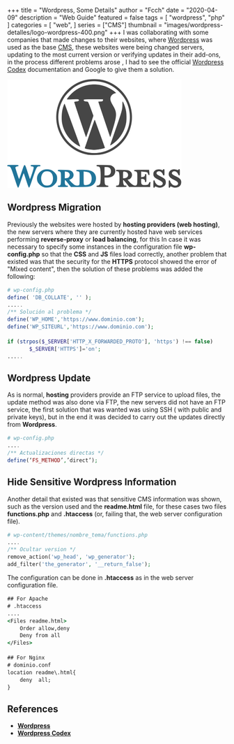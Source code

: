+++
title = "Wordpress, Some Details"
author = "Fcch"
date = "2020-04-09"
description = "Web Guide"
featured = false
tags = [
    "wordpress",
    "php"
]
categories = [
    "web",
]
series = ["CMS"]
thumbnail = "images/wordpress-detalles/logo-wordpress-400.png"
+++
I was collaborating with some companies that made changes to their websites, where [Wordpress](https://wordpress.org/) was used as the base [CMS](https://es.wikipedia.org/wiki/Sistema_de_gesti%C3%B3n_de_contenidos), these websites were being changed servers, updating to the most current version or verifying updates in their add-ons, in the process different problems arose , I had to see the official [Wordpress Codex](https://codex.wordpress.org/) documentation and Google to give them a solution.

<!--more-->

![](/images/wordpress-detalles/logo-wordpress-400.png)

## Wordpress Migration

Previously the websites were hosted by **hosting providers (web hosting)**, the new servers where they are currently hosted have web services performing **reverse-proxy** or **load balancing**, for this In case it was necessary to specify some instances in the configuration file **wp-config.php** so that the **CSS** and **JS** files load correctly, another problem that existed was that the security for the **HTTPS** protocol showed the error of "Mixed content", then the solution of these problems was added the following:

```php
# wp-config.php
define( 'DB_COLLATE', '' );
.....
/** Solución al problema */
define('WP_HOME','https://www.dominio.com');
define('WP_SITEURL','https://www.dominio.com');

if (strpos($_SERVER['HTTP_X_FORWARDED_PROTO'], 'https') !== false)
       $_SERVER['HTTPS']='on';
.....
```

## Wordpress Update

As is normal, **hosting** providers provide an FTP service to upload files, the update method was also done via FTP, the new servers did not have an FTP service, the first solution that was wanted was using SSH ( with public and private keys), but in the end it was decided to carry out the updates directly from **Wordpress**.

```php
# wp-config.php
....
/** Actualizaciones directas */
define(‘FS_METHOD’,’direct’);
```

## Hide Sensitive Wordpress Information

Another detail that existed was that sensitive CMS information was shown, such as the version used and the **readme.html** file, for these cases two files **functions.php** and **.htaccess** (or, failing that, the web server configuration file).

```php
# wp-content/themes/nombre_tema/functions.php
....
/** Ocultar version */
remove_action('wp_head', 'wp_generator');
add_filter('the_generator', '__return_false');
```

The configuration can be done in **.htaccess** as in the web server configuration file.

```cmd
## For Apache
# .htaccess
....
<Files readme.html>
	Order allow,deny
	Deny from all
</Files>

## For Nginx
# dominio.conf
location readme\.html{
	deny  all;
}
```

## References

- [**Wordpress**](https://wordpress.org/)
- [**Wordpress Codex**](https://codex.wordpress.org/)